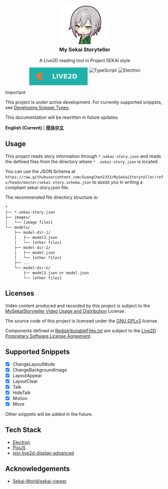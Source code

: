 <!--suppress HtmlDeprecatedAttribute -->
<div align="center" style="text-align: center; margin-top: 10px;">
 <img src="documents/assets/logo.png" style="align-self: center; width: 150px; margin-bottom: 0;" alt="Logo" />
 <h3 style="margin-top: 0; text-align: center;">My Sekai Storyteller</h3>
 <p style="text-align: center;">A Live2D reading tool in Project SEKAI style</p>
 <div style="display: flex; justify-content: center;">
  <img src="documents/assets/live2d-badge.svg" alt="Live2D Badge" style="margin-top: 0; margin-right: 5px;"/>
  <img src="https://img.shields.io/badge/typescript-20B2AA?logoColor=ffffff&style=for-the-badge&logo=typescript" alt="TypeScript" style="margin-top: 0; margin-right: 5px;" />
  <img src="https://img.shields.io/badge/electron-20B2AA?style=for-the-badge&logoColor=white&logo=electron" alt="Electron" style="margin-top: 0;" />
 </div>
</div>

> [!IMPORTANT]
> This project is under active development. For currently supported snippets,
> see [Developing Snippet Types](#supported-snippets).
>
> This documentation will be rewritten in future updates.

**English (Current)** | [**简体中文**](README-ZH.md)

## Usage

This project reads story information through `*.sekai-story.json` and reads the defined files from the directory where `*
.sekai-story.json` is located.

You can use the JSON Schema at
`https://raw.githubusercontent.com/GuangChen2333/MySekaiStoryteller/refs/heads/master/sekai-story.schema.json`
to assist you in writing a compliant sekai-story.json file.

The recommended file directory structure is:

```
*
├── *.sekai-story.json
├── images/
│   └── [image files]
└── models/
    ├── model-dir-1/
    │   ├── model3.json
    │   └── [other files]
    ├── model-dir-2/
    │   ├── model.json
    │   └── [other files]
    ├── ...
    └── model-dir-n/
        ├── model3.json or model.json
        └── [other files]
```

## Licenses

Video content produced and recorded by this project is subject to
the [MySekaiStoryteller Video Usage and Distribution](VIDEO-LICENSE.md) License.

The source code of this project is licensed under the [GNU GPLv3](LICENSE) license.

Components defined in [RedistributableFiles.txt](src/renderer/RedistributableFiles.txt) are subject to the
[Live2D Proprietary Software License Agreement](https://www.live2d.com/eula/live2d-proprietary-software-license-agreement_en.html).

## Supported Snippets

- [x] ChangeLayoutMode
- [x] ChangeBackgroundImage
- [x] LayoutAppear
- [x] LayoutClear
- [x] Talk
- [x] HideTalk
- [x] Motion
- [x] Move

Other snippets will be added in the future.

## Tech Stack

- [Electron](https://www.electronjs.org/)
- [PixiJS](https://pixijs.com/)
- [pixi-live2d-display-advanced](https://github.com/GuangChen2333/pixi-live2d-display-advanced)

## Acknowledgements

- [Sekai-World/sekai-viewer](https://github.com/Sekai-World/sekai-viewer)
